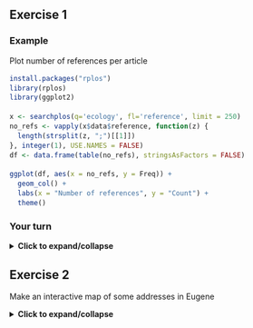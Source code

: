 ## Exercise 1

### Example

Plot number of references per article

```r
install.packages("rplos")
library(rplos)
library(ggplot2)

x <- searchplos(q='ecology', fl='reference', limit = 250)
no_refs <- vapply(x$data$reference, function(z) {
  length(strsplit(z, ";")[[1]])
}, integer(1), USE.NAMES = FALSE)
df <- data.frame(table(no_refs), stringsAsFactors = FALSE)

ggplot(df, aes(x = no_refs, y = Freq)) +
  geom_col() +
  labs(x = "Number of references", y = "Count") + 
  theme()
```

### Your turn

<details> <summary><strong>Click to expand/collapse</strong></summary><p>

```r
library(rplos)
x <- searchplos(q='ecology', fl='author', limit = 1000)
x
x$data
x$data$author
auth_split <- vapply(x$data$author, function(x) {
  length(strsplit(x, split = ";")[[1]])
}, integer(1), USE.NAMES = FALSE)
df <- data.frame(table(auth_split), stringsAsFactors = FALSE)

library(ggplot2)

ggplot(df, aes(x = auth_split, y = Freq)) +
  geom_col() +
  labs(x = "Number of authors", y = "Count")
```

![plot](img/rplos.png)

</p></details>

## Exercise 2

Make an interactive map of some addresses in Eugene

<details> <summary><strong>Click to expand/collapse</strong></summary><p>

```r
install.packages("openadds")
install.packages("leaflet")

library(openadds)
library(leaflet)

# lane county, where Eugene is
search_res <- oa_search(state = "or")
url <- "http://data.openaddresses.io/runs/182942/us/or/lane.zip"
x <- oa_get(url)
x <- x[[1]][sample(seq_len(NROW(x[[1]])), size = 5000), ]

leaflet(x) %>%
   addTiles() %>%
   addCircles(lat = ~LAT, lng = ~LON,
              popup = unname(apply(x[, c('NUMBER', 'STREET')], 1,
              paste, collapse = " ")))
```

![img](img/openadds.png)

</p></details>
